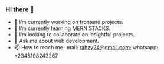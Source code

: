 ### Hi there 👋

- 🔭 I’m currently working on frontend projects.
- 🌱 I’m currently learning MERN STACKS.
- 👯 I’m looking to collaborate on insightful projects.
- 💬 Ask me about web development.
- 📫 How to reach me- mail: rahzy24@gmail.com; whatsapp: +2348108243267
